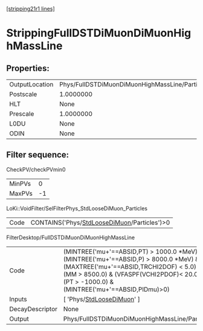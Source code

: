 [[stripping21r1 lines]](./stripping21r1-index)

# StrippingFullDSTDiMuonDiMuonHighMassLine

## Properties:

|                |                                                |
|----------------|------------------------------------------------|
| OutputLocation | Phys/FullDSTDiMuonDiMuonHighMassLine/Particles |
| Postscale      | 1.0000000                                      |
| HLT            | None                                           |
| Prescale       | 1.0000000                                      |
| L0DU           | None                                           |
| ODIN           | None                                           |

## Filter sequence:

CheckPV/checkPVmin0

|        |     |
|--------|-----|
| MinPVs | 0   |
| MaxPVs | -1  |

LoKi::VoidFilter/SelFilterPhys_StdLooseDiMuon_Particles

|      |                                                                                                |
|------|------------------------------------------------------------------------------------------------|
| Code | CONTAINS('Phys/[StdLooseDiMuon](./stripping21r1-commonparticles-stdloosedimuon)/Particles')\>0 |

FilterDesktop/FullDSTDiMuonDiMuonHighMassLine

|                 |                                                                                                                                                                                                                                      |
|-----------------|--------------------------------------------------------------------------------------------------------------------------------------------------------------------------------------------------------------------------------------|
| Code            | (MINTREE('mu+'==ABSID,PT) \> 1000.0 \*MeV) & (MINTREE('mu+'==ABSID,P) \> 8000.0 \*MeV) & (MAXTREE('mu+'==ABSID,TRCHI2DOF) \< 5.0) & (MM \> 8500.0) & (VFASPF(VCHI2PDOF)\< 20.0) & (PT \> -1000.0) & (MINTREE('mu+'==ABSID,PIDmu)\>0) |
| Inputs          | [ 'Phys/[StdLooseDiMuon](./stripping21r1-commonparticles-stdloosedimuon)' ]                                                                                                                                                        |
| DecayDescriptor | None                                                                                                                                                                                                                                 |
| Output          | Phys/FullDSTDiMuonDiMuonHighMassLine/Particles                                                                                                                                                                                       |
